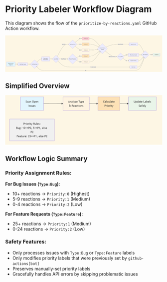 # Priority Labeler Workflow Diagram

This diagram shows the flow of the `prioritize-by-reactions.yaml` GitHub Action workflow.

![Flowchart showing the different steps of the prioritize-by-reactions.yaml steps](prioritizeDetailFlowChart.png)

## Simplified Overview

![A simplified flowchart for the 4 main steps of prioritize-by-reactions.yaml](prioritizeSimpleFlowChart.png)

## Workflow Logic Summary

### Priority Assignment Rules:

**For Bug Issues (`Type:Bug`):**
- 10+ reactions → `Priority:0` (Highest)
- 5-9 reactions → `Priority:1` (Medium)
- 0-4 reactions → `Priority:2` (Low)

**For Feature Requests (`Type:Feature`):**
- 25+ reactions → `Priority:1` (Medium)
- 0-24 reactions → `Priority:2` (Low)

### Safety Features:
- Only processes issues with `Type:Bug` or `Type:Feature` labels
- Only modifies priority labels that were previously set by `github-actions[bot]`
- Preserves manually-set priority labels
- Gracefully handles API errors by skipping problematic issues
